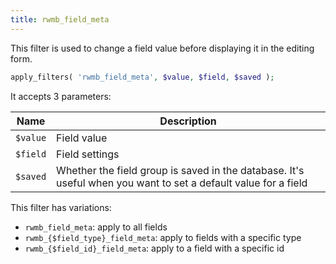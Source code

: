 ```yaml
---
title: rwmb_field_meta
---
```


This filter is used to change a field value before displaying it in the editing form.

```php
apply_filters( 'rwmb_field_meta', $value, $field, $saved );
```

It accepts 3 parameters:

Name|Description
---|---
`$value`| Field value
`$field`| Field settings
`$saved`| Whether the field group is saved in the database. It's useful when you want to set a default value for a field

This filter has variations:

- `rwmb_field_meta`: apply to all fields
- `rwmb_{$field_type}_field_meta`: apply to fields with a specific type
- `rwmb_{$field_id}_field_meta`: apply to a field with a specific id
